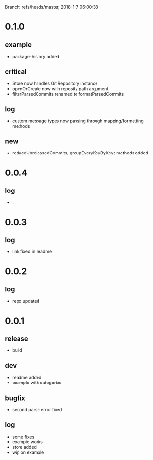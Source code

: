 Branch: refs/heads/master, 2018-1-7 06:00:38  
  
# 0.1.0  
## example  
* package-history added  
## critical  
* Store now handles Git.Repository instance  
* openOrCreate now with reposity path argument  
* filterParsedCommits renamed to formatParsedCommits  
## log  
* custom message types now passing through mapping/formatting methods  
## new  
* reduceUnreleasedCommits, groupEveryKeyByKeys methods added  
# 0.0.4  
## log  
* .  
# 0.0.3  
## log  
* link fixed in readme  
# 0.0.2  
## log  
* repo updated  
# 0.0.1  
## release  
* build  
## dev  
* readme added  
* example with categories  
## bugfix  
* second parse error fixed  
## log  
* some fixes  
* example works  
* store added  
* wip on example